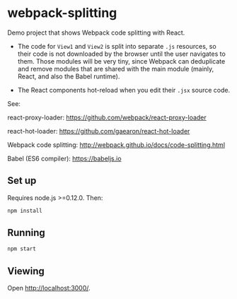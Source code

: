 # webpack-splitting

Demo project that shows Webpack code splitting with React.

- The code for `View1` and `View2` is split into separate `.js` resources, so
  their code is not downloaded by the browser until the user navigates to them.
  Those modules will be very tiny, since Webpack can deduplicate and remove
  modules that are shared with the main module (mainly, React, and also the
  Babel runtime).

- The React components hot-reload when you edit their `.jsx` source code.

See:

react-proxy-loader:
https://github.com/webpack/react-proxy-loader

react-hot-loader:
https://github.com/gaearon/react-hot-loader

Webpack code splitting:
http://webpack.github.io/docs/code-splitting.html

Babel (ES6 compiler):
https://babeljs.io


## Set up

Requires node.js >=0.12.0. Then:

```bash
npm install
```


## Running

```bash
npm start
```


## Viewing

Open <http://localhost:3000/>.

